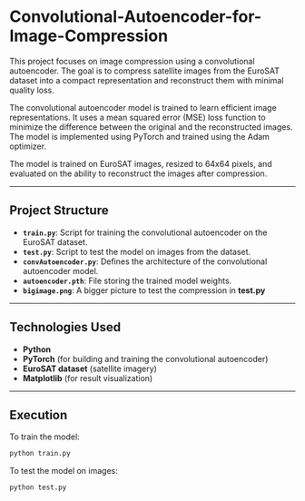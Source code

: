 # Convolutional-Autoencoder-for-Image-Compression
This project focuses on image compression using a convolutional autoencoder. The goal is to compress satellite images from the EuroSAT dataset into a compact representation and reconstruct them with minimal quality loss.

The convolutional autoencoder model is trained to learn efficient image representations. It uses a mean squared error (MSE) loss function to minimize the difference between the original and the reconstructed images. The model is implemented using PyTorch and trained using the Adam optimizer.

The model is trained on EuroSAT images, resized to 64x64 pixels, and evaluated on the ability to reconstruct the images after compression.


---

## Project Structure  
- **`train.py`**: Script for training the convolutional autoencoder on the EuroSAT dataset.  
- **`test.py`**: Script to test the model on images from the dataset.  
- **`convAutoencoder.py`**: Defines the architecture of the convolutional autoencoder model.  
- **`autoencoder.pth`**: File storing the trained model weights.  
- **`bigimage.png`**: A bigger picture to test the compression in **test.py** 

---

## Technologies Used  
- **Python**  
- **PyTorch** (for building and training the convolutional autoencoder)  
- **EuroSAT dataset** (satellite imagery)  
- **Matplotlib** (for result visualization)  

---

## Execution  
To train the model:  
```bash
python train.py
```

To test the model on images:
```bash
python test.py
```
